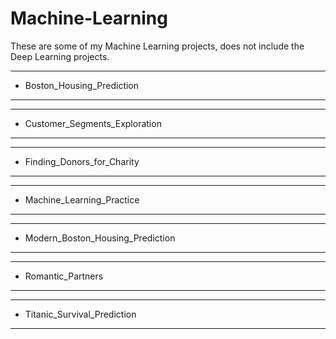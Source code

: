 # Machine-Learning
These are some of my Machine Learning projects, does not include the Deep Learning projects.

--------------------------------------------------------------------------------------------------------------------------
- Boston_Housing_Prediction
--------------------------------------------------------------------------------------------------------------------------

--------------------------------------------------------------------------------------------------------------------------
- Customer_Segments_Exploration
--------------------------------------------------------------------------------------------------------------------------

--------------------------------------------------------------------------------------------------------------------------
- Finding_Donors_for_Charity
--------------------------------------------------------------------------------------------------------------------------

--------------------------------------------------------------------------------------------------------------------------
- Machine_Learning_Practice
--------------------------------------------------------------------------------------------------------------------------

--------------------------------------------------------------------------------------------------------------------------
- Modern_Boston_Housing_Prediction
--------------------------------------------------------------------------------------------------------------------------

--------------------------------------------------------------------------------------------------------------------------
- Romantic_Partners	
--------------------------------------------------------------------------------------------------------------------------

--------------------------------------------------------------------------------------------------------------------------
- Titanic_Survival_Prediction
--------------------------------------------------------------------------------------------------------------------------
